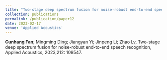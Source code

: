 ```yaml
---
title: "Two-stage deep spectrum fusion for noise-robust end-to-end speech recognition"
collection: publications
permalink: /publication/paper12
date: 2023-02-17
venue: 'Applied Acoustics'
---
```

**Cunhang Fan**; Mingming Ding; Jiangyan Yi; Jinpeng Li; Zhao Lv, Two-stage deep spectrum fusion for noise-robust end-to-end speech recognition, Applied Acoustics, 2023,212: 109547.

